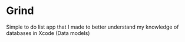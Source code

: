 # Grind
Simple to do list app that I made to better understand my knowledge of databases in Xcode (Data models)
